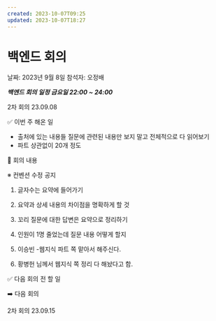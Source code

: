 ```yaml
---
created: 2023-10-07T09:25
updated: 2023-10-07T18:27
---
```

# 백엔드 회의

날짜: 2023년 9월 8일
참석자: 오정배

***백엔드 회의 일정 금요일 22:00 ~ 24:00***

2차 회의 23.09.08

✅ 이번 주 해온 일

- 출처에 있는 내용들 질문에 관련된 내용만 보지 말고 전체적으로 다 읽어보기
- 파트 상관없이 20개 정도

📃 회의 내용

※ 컨벤션 수정 공지

1. 글자수는 요약에 들어가기
2. 요약과 상세 내용의 차이점을 명확하게 할 것
3. 꼬리 질문에 대한 답변은 요약으로 정리하기

1. 인원이 1명 줄었는데 질문 내용 어떻게 할지
2. 이승빈 -웹지식 파트 쪽 맡아서 해주신다. 
3. 황병헌 님께서 웹지식 쪽 정리 다 해놨다고 함.

✅ 다음 회의 전 할 일

➡️ 다음 회의

2차 회의 23.09.15